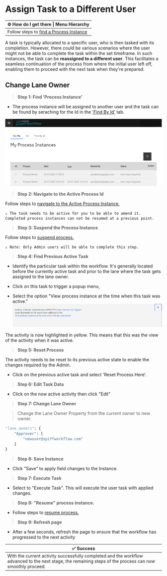 # Assign Task to a Different User

| ⚙ How do I get there \| Menu Hierarchy |
| -------------------------------------- |
| Follow steps to [find a Process Instance](../spiffsparkles/find_a_process_instance.md)|

A task is typically allocated to a specific user, who is then tasked with its completion. However, there could be various scenarios where the user might not be able to complete the task within the set timeframe. In such instances, the task can be **reassigned to a different user**. This facilitates a seamless continuation of the process from where the initial user left off, enabling them to proceed with the next task when they're prepared.

## Change Lane Owner

> **Step 1: Find 'Process Instance'**

- The process instance will be assigned to another user and the task can be found by seraching for the Id in the ['Find By Id'](../spiffsparkles/find_a_process_instance.md) tab.

![assigned_to_me](images/assigned_to_me.png)

> **Step 2: Navigate to the Active Process Id**

Follow steps to [navigate to the Active Process Instance.](../spiffsparkles/navigate_to_an_active_process_instance.md)


```{admonition} Note
⚠ The task needs to be active for you to be able to amend it. Completed process instances can not be resumed at a previous point.
```

> **Step 3: Suspend the Process Instance**

Follow steps to [suspend process.](../Support/suspend_resume_terminate)

```{admonition} Note
⚠ Note: Only Admin users will be able to complete this step.
```

> **Step 4: Find Previous Active Task**

- Identify the particular task within the workflow. It's generally located before the currently active task and prior to the lane where the task gets assigned to the lane owner.

- Click on this task to trigger a popup menu,
- Select the option "View process instance at the time when this task was active."
![previous_active_state](images/previous_active_state.png)

The activity is now highlighted in yellow. This means that this was the view of the activity when it was active. 

> **Step 5: Reset Process**

The activity needs to be reset to its previous active state to enable the changes required by the Admin. 

- Click on the previous active task and select 'Reset Process Here'.

> **Step 6: Edit Task Data**

- Click on the now active activity then click "Edit"

> **Step 7: Change Lane Owner**

> Change the Lane Owner Property from the current owner to new owner.

```Python
"lane_owners": {
	"Approver": [
		"newuser@spiffworkflow.com"
	]
}
```

> **Step 8: Save Instance**

- Click "Save" to apply field changes to the Instance.

> **Step 7: Execute Task**

- Select to "Execute Task". This will execute the user task with applied changes.

> **Step 8: "Resume" process instance.**

- Follow steps to [resume process.](../Support/suspend_resume_terminate)

> **Step 9: Refresh page**

- After a few seconds, refresh the page to ensure that the workflow has progressed to the next activity

| ✅ Success                                                    |
| ------------------------------------------------------------ | 
| With the current activity successfully completed and the workflow advanced to the next stage, the remaining steps of the process can now smoothly proceed. | 
